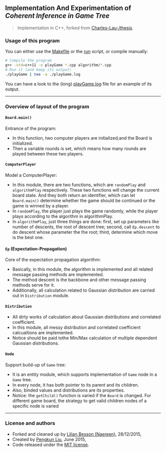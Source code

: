 ## Implementation And Experimentation of *Coherent Inference in Game Tree*
> Implementation in C++, forked from [Charles-Lau-/thesis](https://github.com/Charles-Lau-/thesis).

### Usage of this program
You can either use the [Makefile](code/Makefile) or the [run](code/run) script, or compile manually:

```bash
# Compile the program
g++ -std=c++11 -o playGame *.cpp algorithm/*.cpp
# Run it (and keep its output)
./playGame | tee -a ./playGame.log
```

You can have a look to the (long) [playGame.log](code/playGame.log) file for an example of its output.

----

### Overview of layout of the program
#### ``Board.main()``
Entrance of the program:

- In this function, two computer players are initialized;and the Board is initialized.
- Then a variable rounds is set, which means how many rounds are played between these two players.


#### ``ComputerPlayer``
Model a ComputerPlayer:

- In this module, there are two functions, which are ``randomPlay`` and ``algorithmPlay`` respectively. These two functions will change the current board state. And they both return an identifier, which can let ``Board.main()`` determine whether the game should be continued or the game is winned by a player.
- In ``randomPlay``, the player just plays the game randomly, while the player plays according to the algorithm in algorithmPlay.
- In ``algorithmPlay``, just three things are done: first, set up parameters like number of descents, the root of descent tree; second, call ``Ep.descent`` to do descent whose parameter the the root; third, determine which move is the best one.


#### ``Ep`` (Expectation-Propagation)
Core of the expectation propagation algorithm:

- Basically, in this module, the algorithm is implemented and all related message passing methods are implemented.
- The method descent is the backbone and other message passing methods serve for it.
- Additionally, all calculation related to Gaussian distribution are carried out in ``Distribution`` module.


#### ``Distribution``
- All dirty works of calculation about Gaussian distributions and correlated coefficient.
- In this module, all messy distribution and correlated coefficient calcualtions are implemented.
- Notice should be paid tothe Min/Max calculation of multiple dependent Gaussian distributions.

#### ``Node``
Support build-up of ``Game`` tree:

- It is an entity  module, which supports implementation of ``Game`` node in a ``Game`` tree.
- In every node, it has both pointer to its parent and its children.
- Also, binded values and distributions are its properties.
- Notice: the ``getChild()`` function is varied if the ``Board`` is changed. For different game board, the strategy to get valid children nodes of a specific node is varied

----

### License and authors
- Forked and cleaned up by [Lilian Besson (Naereen)](https://github.com/Naereen), 28/12/2015,
- Created by [Pengkun Liu](https://github.com/Charles-Lau-/), June 2015,
- Code released under the [MIT license](http://lbesson.mit-license.org).
